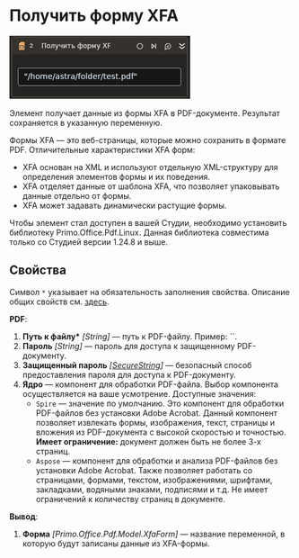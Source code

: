 # Получить форму XFA

![](<../../../../.gitbook/assets1/linux_items/pdf-getform-xfa.png>)

Элемент получает данные из формы XFA в PDF-документе. Результат сохраняется в указанную переменную. 

Формы XFA — это веб-страницы, которые можно сохранить в формате PDF. Отличительные характеристики XFA форм:
* XFA основан на XML и используют отдельную XML-структуру для определения элементов формы и их поведения.
* XFA отделяет данные от шаблона XFA, что позволяет упаковывать данные отдельно от формы.
* XFA может задавать динамически растущие формы.

Чтобы элемент стал доступен в вашей Студии, необходимо установить библиотеку Primo.Office.Pdf.Linux. Данная библиотека совместима только со Студией версии 1.24.8 и выше.


## Свойства
Символ `*` указывает на обязательность заполнения свойства. Описание общих свойств см. [здесь](https://docs.primo-rpa.ru/primo-rpa/primo-studio/process/elements#svoistva-elementa).

**PDF**:

1. **Путь к файлу\*** *[String]* — путь к PDF-файлу. Пример: ``.
1. **Пароль** *[String]* — пароль для доступа к защищенному PDF-документу.
1. **Защищенный пароль** *[[SecureString](https://learn.microsoft.com/ru-ru/dotnet/api/system.security.securestring?view=net-5.0)]* — безопасный способ предоставления пароля для доступа к PDF-документу.
1. **Ядро** — компонент для обработки PDF-файла. Выбор компонента осуществляется на ваше усмотрение. Доступные значения:
   * `Spire` — значение по умолчанию. Это компонент для обработки PDF-файлов без установки Adobe Acrobat. Данный компонент позволяет извлекать формы, изображения, текст, страницы и вложения из PDF-документа с высокой скоростью и точностью. **Имеет ограничение:** документ должен быть не более 3-х страниц. 
   * `Aspose` — компонент для обработки и анализа PDF-файлов без установки Adobe Acrobat. Также позволяет работать со страницами, формами, текстом, изображениями, шрифтами, закладками, водяными знаками, подписями и т.д. Не имеет ограничений к количеству страниц в документе. 

**Вывод**:

1. **Форма** *[Primo.Office.Pdf.Model.XfaForm]* — название переменной, в которую будут записаны данные из XFA-формы.
   



